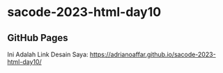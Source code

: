 # sacode-2023-html-day10

## GitHub Pages
Ini Adalah Link Desain Saya: https://adrianoaffar.github.io/sacode-2023-html-day10/